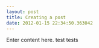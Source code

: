 ```yaml
---
layout: post
title: Creating a post
date: 2012-01-15 22:34:50.363042
---
```

Enter content here.
test
tests
